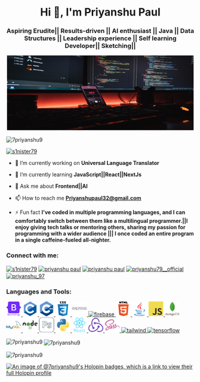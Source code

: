 <h1 align="center">Hi 👋, I'm Priyanshu Paul</h1>
<h3 align="center">Aspiring Erudite|| Results-driven || AI enthusiast || Java || Data Structures || Leadership experience || Self learning Developer|| Sketching||</h3>

<p align="center">
 <img src="bg.jpg" alt="Background " width="500" height="200">
</p>

<p align="left"> <img src="https://komarev.com/ghpvc/?username=7priyanshu9&label=Profile%20views&color=0e75b6&style=flat" alt="7priyanshu9" /> </p>

<p align="left"> <a href="https://twitter.com/s1nister79" target="blank"><img src="https://img.shields.io/twitter/follow/s1nister79?logo=twitter&style=for-the-badge" alt="s1nister79" /></a> </p>

- 🔭 I’m currently working on **Universal Language Translator**

- 🌱 I’m currently learning **JavaScript||React||NextJs**

- 💬 Ask me about **Frontend||AI**

- 📫 How to reach me **Priyanshupaul32@gmail.com**

- ⚡ Fun fact **I've coded in multiple programming languages, and I can comfortably switch between them like a multilingual programmer.||I enjoy giving tech talks or mentoring others, sharing my passion for programming with a wider audience ||| I once coded an entire program in a single caffeine-fueled all-nighter.**

<h3 align="left">Connect with me:</h3>
<p align="left">
<a href="https://twitter.com/s1nister79" target="blank"><img align="center" src="https://raw.githubusercontent.com/rahuldkjain/github-profile-readme-generator/master/src/images/icons/Social/twitter.svg" alt="s1nister79" height="30" width="40" /></a>
<a href="https://linkedin.com/in/priyanshu paul" target="blank"><img align="center" src="https://raw.githubusercontent.com/rahuldkjain/github-profile-readme-generator/master/src/images/icons/Social/linked-in-alt.svg" alt="priyanshu paul" height="30" width="40" /></a>
<a href="https://fb.com/priyanshu paul" target="blank"><img align="center" src="https://raw.githubusercontent.com/rahuldkjain/github-profile-readme-generator/master/src/images/icons/Social/facebook.svg" alt="priyanshu paul" height="30" width="40" /></a>
<a href="https://instagram.com/priyanshu79__official" target="blank"><img align="center" src="https://raw.githubusercontent.com/rahuldkjain/github-profile-readme-generator/master/src/images/icons/Social/instagram.svg" alt="priyanshu79__official" height="30" width="40" /></a>
<a href="https://www.leetcode.com/priyanshu_97" target="blank"><img align="center" src="https://raw.githubusercontent.com/rahuldkjain/github-profile-readme-generator/master/src/images/icons/Social/leet-code.svg" alt="priyanshu_97" height="30" width="40" /></a>
</p>

<h3 align="left">Languages and Tools:</h3>
<p align="left"> <a href="https://getbootstrap.com" target="_blank" rel="noreferrer"> <img src="https://raw.githubusercontent.com/devicons/devicon/master/icons/bootstrap/bootstrap-plain-wordmark.svg" alt="bootstrap" width="40" height="40"/> </a> <a href="https://www.cprogramming.com/" target="_blank" rel="noreferrer"> <img src="https://raw.githubusercontent.com/devicons/devicon/master/icons/c/c-original.svg" alt="c" width="40" height="40"/> </a> <a href="https://www.w3schools.com/cpp/" target="_blank" rel="noreferrer"> <img src="https://raw.githubusercontent.com/devicons/devicon/master/icons/cplusplus/cplusplus-original.svg" alt="cplusplus" width="40" height="40"/> </a> <a href="https://www.w3schools.com/css/" target="_blank" rel="noreferrer"> <img src="https://raw.githubusercontent.com/devicons/devicon/master/icons/css3/css3-original-wordmark.svg" alt="css3" width="40" height="40"/> </a> <a href="https://expressjs.com" target="_blank" rel="noreferrer"> <img src="https://raw.githubusercontent.com/devicons/devicon/master/icons/express/express-original-wordmark.svg" alt="express" width="40" height="40"/> </a> <a href="https://firebase.google.com/" target="_blank" rel="noreferrer"> <img src="https://www.vectorlogo.zone/logos/firebase/firebase-icon.svg" alt="firebase" width="40" height="40"/> </a> <a href="https://www.w3.org/html/" target="_blank" rel="noreferrer"> <img src="https://raw.githubusercontent.com/devicons/devicon/master/icons/html5/html5-original-wordmark.svg" alt="html5" width="40" height="40"/> </a> <a href="https://www.java.com" target="_blank" rel="noreferrer"> <img src="https://raw.githubusercontent.com/devicons/devicon/master/icons/java/java-original.svg" alt="java" width="40" height="40"/> </a> <a href="https://developer.mozilla.org/en-US/docs/Web/JavaScript" target="_blank" rel="noreferrer"> <img src="https://raw.githubusercontent.com/devicons/devicon/master/icons/javascript/javascript-original.svg" alt="javascript" width="40" height="40"/> </a> <a href="https://www.mongodb.com/" target="_blank" rel="noreferrer"> <img src="https://raw.githubusercontent.com/devicons/devicon/master/icons/mongodb/mongodb-original-wordmark.svg" alt="mongodb" width="40" height="40"/> </a> <a href="https://www.mysql.com/" target="_blank" rel="noreferrer"> <img src="https://raw.githubusercontent.com/devicons/devicon/master/icons/mysql/mysql-original-wordmark.svg" alt="mysql" width="40" height="40"/> </a> <a href="https://nodejs.org" target="_blank" rel="noreferrer"> <img src="https://raw.githubusercontent.com/devicons/devicon/master/icons/nodejs/nodejs-original-wordmark.svg" alt="nodejs" width="40" height="40"/> </a> <a href="https://www.photoshop.com/en" target="_blank" rel="noreferrer"> <img src="https://raw.githubusercontent.com/devicons/devicon/master/icons/photoshop/photoshop-line.svg" alt="photoshop" width="40" height="40"/> </a> <a href="https://www.python.org" target="_blank" rel="noreferrer"> <img src="https://raw.githubusercontent.com/devicons/devicon/master/icons/python/python-original.svg" alt="python" width="40" height="40"/> </a> <a href="https://reactjs.org/" target="_blank" rel="noreferrer"> <img src="https://raw.githubusercontent.com/devicons/devicon/master/icons/react/react-original-wordmark.svg" alt="react" width="40" height="40"/> </a> <a href="https://redux.js.org" target="_blank" rel="noreferrer"> <img src="https://raw.githubusercontent.com/devicons/devicon/master/icons/redux/redux-original.svg" alt="redux" width="40" height="40"/> </a> <a href="https://sass-lang.com" target="_blank" rel="noreferrer"> <img src="https://raw.githubusercontent.com/devicons/devicon/master/icons/sass/sass-original.svg" alt="sass" width="40" height="40"/> </a> <a href="https://tailwindcss.com/" target="_blank" rel="noreferrer"> <img src="https://www.vectorlogo.zone/logos/tailwindcss/tailwindcss-icon.svg" alt="tailwind" width="40" height="40"/> </a> <a href="https://www.tensorflow.org" target="_blank" rel="noreferrer"> <img src="https://www.vectorlogo.zone/logos/tensorflow/tensorflow-icon.svg" alt="tensorflow" width="40" height="40"/> </a> </p>

<p><img align="left" src="https://github-readme-stats.vercel.app/api/top-langs?username=7priyanshu9&show_icons=true&locale=en&layout=compact" alt="7priyanshu9" /></p>

<p>&nbsp;<img align="center" src="https://github-readme-stats.vercel.app/api?username=7priyanshu9&show_icons=true&locale=en" alt="7priyanshu9" /></p>

<p><img align="center" src="https://github-readme-streak-stats.herokuapp.com/?user=7priyanshu9&" alt="7priyanshu9" /></p>

[![An image of @7priyanshu9's Holopin badges, which is a link to view their full Holopin profile](https://holopin.me/7priyanshu9)](https://holopin.io/@7priyanshu9)

